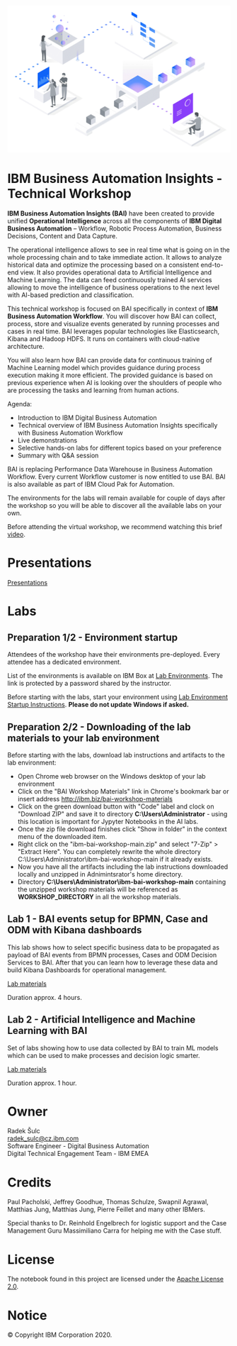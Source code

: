 ![GitHub Logo](/images/home-header.png)

# IBM Business Automation Insights - Technical Workshop
**IBM Business Automation Insights (BAI)** have been created to provide unified **Operational Intelligence** across all the components of **IBM Digital Business Automation** – Workflow, Robotic Process Automation, Business Decisions, Content and Data Capture.

The operational intelligence allows to see in real time what is going on in the whole processing chain and to take immediate action. It allows to analyze historical data and optimize the processing based on a consistent end-to-end view. It also provides operational data to Artificial Intelligence and Machine Learning. The data can feed continuously trained AI services allowing to move the intelligence of business operations to the next level with AI-based prediction and classification.

This technical workshop is focused on BAI specifically in context of **IBM Business Automation Workflow**. You will discover how BAI can collect, process, store and visualize events generated by running processes and cases in real time. BAI leverages popular technologies like Elasticsearch, Kibana and Hadoop HDFS. It runs on containers with cloud-native architecture.

You will also learn how BAI can provide data for continuous training of Machine Learning model which provides guidance during process execution making it more efficient. The provided guidance is based on previous experience when AI is looking over the shoulders of people who are processing the tasks and learning from human actions.

Agenda:
- Introduction to IBM Digital Business Automation
- Technical overview of IBM Business Automation Insights specifically with Business Automation Workflow
- Live demonstrations
- Selective hands-on labs for different topics based on your preference
- Summary with Q&A session

BAI is replacing Performance Data Warehouse in Business Automation Workflow. Every current Workflow customer is now entitled to use BAI. BAI is also available as part of IBM Cloud Pak for Automation.

The environments for the labs will remain available for couple of days after the workshop so you will be able to discover all the available labs on your own.

Before attending the virtual workshop, we recommend watching this brief [video](https://www.youtube.com/watch?v=aLPi281Z8NQ).

# Presentations
[Presentations](presentations/Readme.md)

# Labs
## Preparation 1/2 - Environment startup
Attendees of the workshop have their environments pre-deployed. Every attendee has a dedicated environment.

List of the environments is available on IBM Box at [Lab Environments](https://ibm.box.com/v/bai-workshop-materials). The link is protected by a password shared by the instructor.

Before starting with the labs, start your environment using [Lab Environment Startup Instructions](/labs/environment/environment-startup.pdf). **Please do not update Windows if asked.**

## Preparation 2/2 - Downloading of the lab materials to your lab environment
Before starting with the labs, download lab instructions and artifacts to the lab environment:
- Open Chrome web browser on the Windows desktop of your lab environment
- Click on the "BAI Workshop Materials" link in Chrome's bookmark bar or insert address <http://ibm.biz/bai-workshop-materials>
- Click on the green download button with "Code" label and clock on "Download ZIP" and save it to directory **C:\Users\Administrator** - using this location is important for Jypyter Notebooks in the AI labs.
- Once the zip file download finishes click "Show in folder" in the context menu of the downloaded item.
- Right click on the "ibm-bai-workshop-main.zip" and select "7-Zip" > "Extract Here". You can completely rewrite the whole directory C:\Users\Administrator\ibm-bai-workshop-main if it already exists.
- Now you have all the artifacts including the lab instructions downloaded locally and unzipped in Adnimintsrator's home directory.
- Directory **C:\Users\Administrator\ibm-bai-workshop-main** containing the unzipped workshop materials will be referenced as **WORKSHOP_DIRECTORY** in all the workshop materials.

## Lab 1 - BAI events setup for BPMN, Case and ODM with Kibana dashboards
This lab shows how to select specific business data to be propagated as payload of BAI events from BPMN processes, Cases and ODM Decision Services to BAI. After that you can learn how to leverage these data and build Kibana Dashboards for operational management.

[Lab materials](labs/bpmn-case-odm-kibana/Readme.md)

Duration approx. 4 hours.

## Lab 2 - Artificial Intelligence and Machine Learning with BAI
Set of labs showing how to use data collected by BAI to train ML models which can be used to make processes and decision logic smarter.

[Lab materials](labs/ai/README.md)

Duration approx. 1 hour.

# Owner
Radek Šulc<br>
<radek_sulc@cz.ibm.com><br>
Software Engineer - Digital Business Automation<br>
Digital Technical Engagement Team - IBM EMEA<br>

# Credits
Paul Pacholski, Jeffrey Goodhue, Thomas Schulze, Swapnil Agrawal, Matthias Jung, Matthias Jung, Pierre Feillet and many other IBMers.

Special thanks to Dr. Reinhold Engelbrech for logistic support and the Case Management Guru Massimiliano Carra for helping me with the Case stuff.

# License
The notebook found in this project are licensed under the [Apache License 2.0](LICENSE).

# Notice
© Copyright IBM Corporation 2020.
